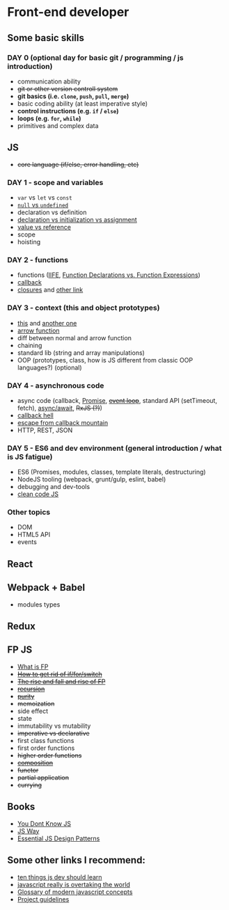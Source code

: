# Front-end developer

## Some basic skills
### DAY 0 (optional day for basic git / programming / js introduction)
- communication ability
- ~~git or other version controll system~~
- **git basics (i.e. `clone`, `push`, `pull`, `merge`)**
- basic coding ability (at least imperative style)
- **control instructions (e.g. `if` / `else`)**
- **loops (e.g. `for`, `while`)**
- primitives and complex data

## JS 
- ~~core language (if/else, error handling, etc)~~

### DAY 1 - scope and variables
- `var` vs `let` vs `const`
- [`null` vs `undefined`](https://codeburst.io/javascript-whats-the-difference-between-null-undefined-37793b5bfce6)
- declaration vs definition
- [declaration vs initialization vs assignment](https://www.sitepoint.com/how-to-declare-variables-javascript/)
- [value vs reference](https://codeburst.io/explaining-value-vs-reference-in-javascript-647a975e12a0)
- scope
- hoisting

### DAY 2 - functions
- functions ([IIFE](https://hackernoon.com/javascript-what-the-heck-is-an-immediately-invoked-function-expression-a0ed32b66c18?source=userActivityShare-ec8f5955444-1497392894), [Function Declarations vs. Function Expressions](https://javascriptweblog.wordpress.com/2010/07/06/function-declarations-vs-function-expressions/))
- [callback](https://codeburst.io/javascript-what-the-heck-is-a-callback-aba4da2deced)
- [closures](https://codeburst.io/understand-closures-in-javascript-d07852fa51e7) and [other link](https://medium.com/javascript-scene/master-the-javascript-interview-what-is-a-closure-b2f0d2152b36)

### DAY 3 - context (this and object prototypes)
- [this](https://rainsoft.io/gentle-explanation-of-this-in-javascript/?utm_source=javascriptweekly&utm_medium=email) and [another one](https://zellwk.com/blog/this/)
- [arrow function](https://medium.com/javascript-scene/familiarity-bias-is-holding-you-back-its-time-to-embrace-arrow-functions-3d37e1a9bb75)
- diff between normal and arrow function 
- chaining
- standard lib (string and array manipulations)
- OOP (prototypes, class, how is JS different from classic OOP languages?) (optional)

### DAY 4 - asynchronous code
- async code (callback, [Promise](https://medium.com/javascript-scene/master-the-javascript-interview-what-is-a-promise-27fc71e77261), ~~[event loop](https://www.youtube.com/watch?v=8aGhZQkoFbQ)~~, standard API (setTimeout, fetch), [async/await](https://tutorialzine.com/2017/07/javascript-async-await-explained), ~~RxJS (?)~~)
- [callback hell](callbackhell.com)
- [escape from callback mountain](https://github.com/justsml/escape-from-callback-mountain)
- HTTP, REST, JSON

### DAY 5 - ES6 and dev environment (general introduction / what is JS fatigue)
- ES6 (Promises, modules, classes, template literals, destructuring)
- NodeJS tooling (webpack, grunt/gulp, eslint, babel)
- debugging and dev-tools
- [clean code JS](https://github.com/ryanmcdermott/clean-code-javascript)

### Other topics
- DOM
- HTML5 API
- events

## React

## Webpack + Babel
- modules types

## Redux

## FP JS
- [What is FP](https://medium.com/javascript-scene/master-the-javascript-interview-what-is-functional-programming-7f218c68b3a0)
- ~~[How to get rid of if/for/switch](https://hackernoon.com/how-i-rediscovered-my-love-for-javascript-after-throwing-90-of-it-in-the-trash-f1baed075d1b)~~
- ~~[The rise and fall and rise of FP](https://medium.com/javascript-scene/the-rise-and-fall-and-rise-of-functional-programming-composable-software-c2d91b424c8c)~~
- ~~[recursion](https://codeburst.io/learn-and-understand-recursion-in-javascript-b588218e87ea)~~
- ~~[purity](https://medium.com/javascript-scene/master-the-javascript-interview-what-is-a-pure-function-d1c076bec976)~~
- ~~memoization~~
- side effect
- state
- immutability vs mutability
- ~~imperative vs declarative~~
- first class functions
- first order functions
- ~~higher order functions~~
- ~~[composition](https://medium.com/javascript-scene/master-the-javascript-interview-what-is-function-composition-20dfb109a1a0)~~
- ~~functor~~
- ~~partial application~~
- ~~currying~~

## Books
- [You Dont Know JS](https://github.com/getify/You-Dont-Know-JS)
- [JS Way](https://github.com/bpesquet/thejsway)
- [Essential JS Design Patterns](https://addyosmani.com/resources/essentialjsdesignpatterns/book/)

## Some other links I recommend:
- [ten things js dev should learn](https://benmccormick.org/2017/07/19/ten-things-javascript/)
- [javascript really is overtaking the world](https://medium.com/fed-or-dead/javascript-really-is-overtaking-the-world-5b59b5af41ed)
- [Glossary of modern javascript concepts](https://auth0.com/blog/glossary-of-modern-javascript-concepts/)
- [Project guidelines](https://github.com/wearehive/project-guidelines)
